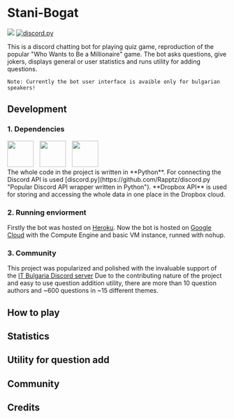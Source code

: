 # Stani-Bogat

  <a>
      <img src="https://i.imgur.com/WX5gvAa.png">
  </a>

  <a href="https://github.com/Rapptz/discord.py/">
      <img src="https://img.shields.io/badge/discord-py-blue.svg" alt="discord.py">
  </a>

This is a discord chatting bot for playing quiz game, reproduction of the popular "Who Wants to Be a Millionaire" game.
The bot asks questions, give jokers, displays general or user statistics and runs utility for adding questions.

`Note: Currently the bot user interface is avaible only for bulgarian speakers!`

## Development

### 1. Dependencies
<div display="inline-block">
  <a style="margin-right: 10px">
      <img width=60 src="https://upload.wikimedia.org/wikipedia/commons/thumb/c/c3/Python-logo-notext.svg/1024px-Python-logo-notext.svg.png">
  </a>
  <a  style="margin-right: 10px">
      <img width=60 src="https://discordguide.github.io/assets/API.png">
  </a>
  <a style="margin-right: 10px">
      <img width=60 src="https://aem.dropbox.com/cms/content/dam/dropbox/www/en-us/branding/app-dropbox-android@2x.png">
  </a>
</div>
The whole code in the project is written in **Python**.
For connecting the Discord API is used [discord.py](https://github.com/Rapptz/discord.py "Popular Discord API wrapper written in Python").
**Dropbox API** is used for storing and accessing the whole data in one place in the Dropbox cloud.


### 2. Running enviorment
Firstly the bot was hosted on [Heroku](https://www.heroku.com).
Now the bot is hosted on [Google Cloud](https://cloud.google.com) with the Compute Engine and basic VM instance, runned with nohup.

### 3. Community
This project was popularized and polished with the invaluable support of the [IT Bulgaria Discord server](http://discord.gg/dRrdYQf "Largest IT bulgarian Discord server")
Due to the contributing nature of the project and easy to use question addition utility, there are more than 10 question authors and ~600 questions in ~15 different themes.

## How to play

## Statistics

## Utility for question add

## Community

## Credits
